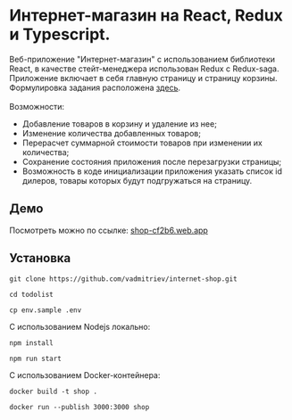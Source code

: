 # Интернет-магазин на React, Redux и Typescript.
Веб-приложение "Интернет-магазин" с использованием библиотеки React, в качестве стейт-менеджера использован Redux с Redux-saga. <br>
Приложение включает в себя главную страницу и страницу корзины. <br>
Формулировка задания расположена <a href="https://gist.github.com/skycrazyk/b363010b7d29bea97393f6731f83846b" target="_blank">здесь</a>.
<br><br>
Возможности:
* Добавление товаров в корзину и удаление из нее;
* Изменение количества добавленных товаров;
* Перерасчет суммарной стоимости товаров при изменении их количества;
* Сохранение состояния приложения после перезагрузки страницы;
* Возможность в коде инициализации приложения указать список id дилеров, товары которых будут подгружаться на страницу.

## Демо
Посмотреть можно по ссылке: <a href="https://shop-cf2b6.web.app" target="_blank">shop-cf2b6.web.app</a>

## Установка
```console
git clone https://github.com/vadmitriev/internet-shop.git
```
``` console
cd todolist
```
``` console
cp env.sample .env
```

С использованием Nodejs локально:
``` console
npm install
```
```console
npm run start
```

С использованием Docker-контейнера:
```console
docker build -t shop .
```
``` console
docker run --publish 3000:3000 shop
```
